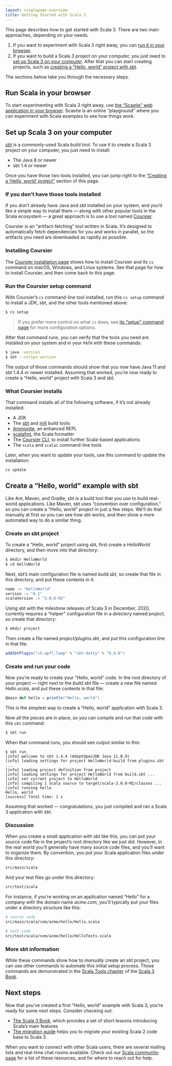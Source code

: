 ```yaml
---
layout: singlepage-overview
title: Getting Started with Scala 3
---
```




This page describes how to get started with Scala 3. There are two main approaches, depending on your needs.

1. If you want to experiment with Scala 3 right away, you can [run it in your browser](#run-in-browser).
1. If you want to build a Scala 3 project on your computer, you just need to [set up Scala 3 on your computer](#install-tools). After that you can start creating projects, such as [creating a “Hello, world” project with sbt](#hello-world-example).

The sections below take you through the necessary steps.



## <a name="run-in-browser"></a>Run Scala in your browser

To start experimenting with Scala 3 right away, use <a href="https://scastie.scala-lang.org/?target=dotty" target="_blank">the “Scastie” web application in your browser</a>. Scastie is an online “playground” where you can experiment with Scala examples to see how things work.

<!-- TODO: provide some examples here? or, it would be nice if we could preload a Scastie session with some examples. -->



## <a name="install-tools"></a>Set up Scala 3 on your computer

[sbt](https://www.scala-sbt.org) is a commonly-used Scala build tool. To use it to create a Scala 3 project on your computer, you just need to install:

- The Java 8 or newer
- sbt 1.4 or newer

Once you have those two tools installed, you can jump right to the [“Creating a ‘Hello, world’ project”](#hello-world-example) section of this page.


### If you don’t have those tools installed

If you don’t already have Java and sbt installed on your system, and you’d like a simple way to install them — along with other popular tools in the Scala ecosystem — a great approach is to use a tool named [Coursier](https://get-coursier.io/docs/cli-overview).

Coursier is an “artifact-fetching” tool written in Scala. It’s designed to automatically fetch dependencies for you and works in parallel, so the artifacts you need are downloaded as rapidly as possible.

### Installing Coursier

The <a href="https://get-coursier.io/docs/cli-installation" target="_blank">Coursier installation page</a> shows how to install Coursier and its `cs` command on macOS, Windows, and Linux systems. See that page for how to install Coursier, and then come back to this page.


### Run the Coursier setup command

<!-- TODO: need to be more clear about what JDK is installed -->
With Coursier’s `cs` command-line tool installed, run this `cs setup` command to install a JDK, sbt, and the other tools mentioned above:

```sh
$ cs setup
```
<!-- TODO: show the Coursier output here -->

>If you prefer more control on what `cs` does, see [its “setup” command page](https://get-coursier.io/docs/cli-setup) for more configuration options.

After that command runs, you can verify that the tools you need are installed on your system and in your `PATH` with these commands:

```sh
$ java -version
$ sbt --script-version
```

The output of those commands should show that you now have Java 11 and sbt 1.4.4 or newer installed. Assuming that worked, you’re now ready to create a “Hello, world” project with Scala 3 and sbt.
<!-- TODO: verify that it installs Java 11 -->


### What Coursier installs

<!-- TODO: be more clear about “if it’s not already installed” -->
That command installs all of the following software, if it’s not already installed:

- A JDK
- The [sbt](https://www.scala-sbt.org) and [mill](https://www.lihaoyi.com/mill) build tools
- [Ammonite](https://ammonite.io), an enhanced REPL
- [scalafmt](https://scalameta.org/scalafmt), the Scala formatter
- The [Coursier CLI](https://get-coursier.io/docs/cli-overview), to install further Scala-based applications
- The `scala` and `scalac` command-line tools
<!-- TODO: be more clear about what JDK is installed -->

Later, when you want to update your tools, use this command to update the installation:

```sh
cs update
```

## <a name="hello-world-example"></a>Create a “Hello, world” example with sbt

Like Ant, Maven, and Gradle, sbt is a build tool that you use to build real-world applications. Like Maven, sbt uses “convention over configuration,” so you can create a “Hello, world” project in just a few steps. We’ll do that manually at first so you can see how sbt works, and then show a more automated way to do a similar thing.

### Create an sbt project

To create a “Hello, world” project using sbt, first create a *HelloWorld* directory, and then move into that directory:

```sh
$ mkdir HelloWorld
$ cd HelloWorld
```

Next, sbt’s main configuration file is named *build.sbt*, so create that file in this directory, and put these contents in it:

```scala
name := "HelloWorld"
version := "0.1"
scalaVersion := "3.0.0-M2"
```

Using sbt with the milestone releases of Scala 3 in December, 2020, currently requires a “helper” configuration file in a directory named *project*, so create that directory:

```sh
$ mkdir project
```

Then create a file named *project/plugins.sbt*, and put this configuration line in that file:

```scala
addSbtPlugin("ch.epfl.lamp" % "sbt-dotty" % "0.4.6")
```


### Create and run your code

Now you’re ready to create your “Hello, world” code. In the root directory of your project — right next to the *build.sbt* file — create a new file named *Hello.scala*, and put these contents in that file:

```scala
@main def hello = println("Hello, world")
```

This is the simplest way to create a “Hello, world” application with Scala 3.

Now all the pieces are in place, so you can compile and run that code with this `sbt` command:

```sh
$ sbt run
```

When that command runs, you should see output similar to this:

```
$ sbt run
[info] welcome to sbt 1.4.4 (AdoptOpenJDK Java 11.0.9)
[info] loading settings for project HelloWorld-build from plugins.sbt ...
[info] loading project definition from project
[info] loading settings for project HelloWorld from build.sbt ...
[info] set current project to HelloWorld
[info] compiling 1 Scala source to target/scala-3.0.0-M2/classes ...
[info] running hello
Hello, world
[success] Total time: 1 s
```

Assuming that worked — congratulations, you just compiled and ran a Scala 3 application with sbt.

<!-- TODO: another possible way to do this is to let readers clone a Github repo; but i think this step-by-step process has its own merits. -->



### Discussion

When you create a small application with sbt like this, you can put your source code file in the project’s root directory like we just did. However, in the real world you’ll generally have many source code files, and you’ll want to organize them. By convention, you put your Scala application files under this directory:

```sh
src/main/scala
```

And your test files go under this directory:

```sh
src/test/scala
```

For instance, if you’re working on an application named “Hello” for a company with the domain name *acme.com*, you’ll typically put your files under a directory structure like this:

```sh
# source code
src/main/scala/com/acme/hello/Hello.scala

# test code
src/test/scala/com/acme/hello/HelloTests.scala
```

<!--
#### Initial sbt directory structure

Furthermore, when you first create an sbt directory structure to support Scala and Java source code files and test files, along with other resources, your complete initial sbt directory structure looks like this:

....
.
|-- build.sbt
|-- project
|   `-- build.properties
|   `-- plugins.sbt
`-- src
    |-- main
    |   |-- java
    |   |-- resources
    |   `-- scala
    `-- test
        |-- java
        |-- resources
        `-- scala
....
-->


### More sbt information

While these commands show how to *manually* create an sbt project, you can use other commands to automate this initial setup process. Those commands are demonstrated in the [Scala Tools chapter](/scala3/book/scala-tools.html) of the [Scala 3 Book](/scala3/book/introduction.html).

<!-- TODO: we could show how to use `sbt new` here -->



## Next steps

Now that you’ve created a first “Hello, world” example with Scala 3, you’re ready for some next steps. Consider checking out:

<!-- TODO: it would be nice to have a slightly larger application to go to that shows more about sbt, testing, and how a project is organized. like a Pizza Store application, or something more useful. -->

- [The Scala 3 Book](/scala3/book/introduction.html), which provides a set of short lessons introducing Scala’s main features
- [The migration guide](https://scalacenter.github.io/scala-3-migration-guide/) helps you to migrate your existing Scala 2 code base to Scala 3.

When you want to connect with other Scala users, there are several mailing lists and real-time chat rooms available. Check out our [Scala community page](https://scala-lang.org/community/) for a list of these resources, and for where to reach out for help.
